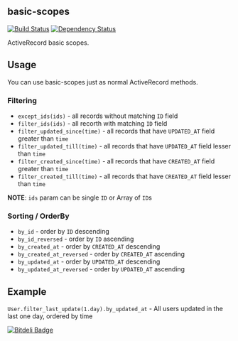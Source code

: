 ## basic-scopes
[![Build Status](https://travis-ci.org/vforge/basic-scopes.png)](https://travis-ci.org/vforge/basic-scopes)
[![Dependency Status](https://gemnasium.com/vforge/basic-scopes.png)](https://gemnasium.com/vforge/basic-scopes)

ActiveRecord basic scopes.

## Usage

You can use basic-scopes just as normal ActiveRecord methods.

### Filtering
* `except_ids(ids)` - all records without matching `ID` field
* `filter_ids(ids)` - all recorth with matching `ID` field
* `filter_updated_since(time)` - all records that have `UPDATED_AT` field greater than `time`
* `filter_updated_till(time)` - all records that have `UPDATED_AT` field lesser than `time`
* `filter_created_since(time)` - all records that have `CREATED_AT` field greater than `time`
* `filter_created_till(time)` - all records that have `CREATED_AT` field lesser than `time`


**NOTE**: `ids` param can be single `ID` or Array of `ID`s

### Sorting / OrderBy
* `by_id` - order by `ID` descending
* `by_id_reversed` - order by `ID` ascending
* `by_created_at` - order by `CREATED_AT` descending
* `by_created_at_reversed` - order by `CREATED_AT` ascending
* `by_updated_at` - order by `UPDATED_AT` descending
* `by_updated_at_reversed` - order by `UPDATED_AT` ascending

## Example

`User.filter_last_update(1.day).by_updated_at` - All users updated in the last one day, ordered by time


[![Bitdeli Badge](https://d2weczhvl823v0.cloudfront.net/vforge/basic-scopes/trend.png)](https://bitdeli.com/free "Bitdeli Badge")

